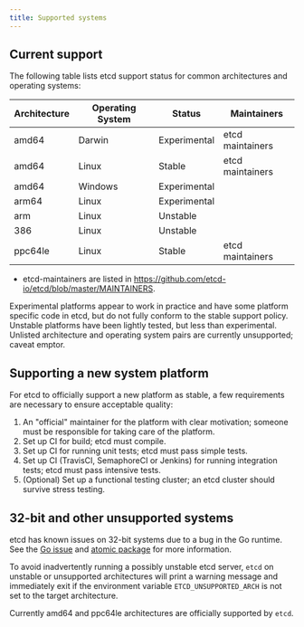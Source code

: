 ```yaml
---
title: Supported systems
---
```


## Current support

The following table lists etcd support status for common architectures and operating systems:

| Architecture | Operating System | Status       | Maintainers       |
| ------------ | ---------------- | ------------ |-------------------|
| amd64        | Darwin           | Experimental | etcd maintainers  |
| amd64        | Linux            | Stable       | etcd maintainers  |
| amd64        | Windows          | Experimental |                   |
| arm64        | Linux            | Experimental |                   |
| arm          | Linux            | Unstable     |                   |
| 386          | Linux            | Unstable     |                   |
| ppc64le      | Linux            | Stable       | etcd maintainers  |

* etcd-maintainers are listed in https://github.com/etcd-io/etcd/blob/master/MAINTAINERS.

Experimental platforms appear to work in practice and have some platform specific code in etcd, but do not fully conform to the stable support policy. Unstable platforms have been lightly tested, but less than experimental. Unlisted architecture and operating system pairs are currently unsupported; caveat emptor.

## Supporting a new system platform

For etcd to officially support a new platform as stable, a few requirements are necessary to ensure acceptable quality:

1. An "official" maintainer for the platform with clear motivation; someone must be responsible for taking care of the platform.
2. Set up CI for build; etcd must compile.
3. Set up CI for running unit tests; etcd must pass simple tests.
4. Set up CI (TravisCI, SemaphoreCI or Jenkins) for running integration tests; etcd must pass intensive tests.
5. (Optional) Set up a functional testing cluster; an etcd cluster should survive stress testing.

## 32-bit and other unsupported systems

etcd has known issues on 32-bit systems due to a bug in the Go runtime. See the [Go issue][go-issue] and [atomic package][go-atomic] for more information.

To avoid inadvertently running a possibly unstable etcd server, `etcd` on unstable or unsupported architectures will print a warning message and immediately exit if the environment variable `ETCD_UNSUPPORTED_ARCH` is not set to the target architecture.

Currently amd64 and ppc64le architectures are officially supported by `etcd`.

[go-atomic]: https://golang.org/pkg/sync/atomic/#pkg-note-BUG
[go-issue]: https://github.com/golang/go/issues/599
